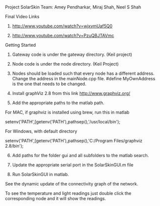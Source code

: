 Project SolarSkin
Team: Amey Pendharkar, Miraj Shah, Neel S Shah

Final Video Links

1. http://www.youtube.com/watch?v=wjxvmUaf5Q0

2. http://www.youtube.com/watch?v=PzuQBJTAVmc


Getting Started


1. Gateway code is under the gateway directory. (Keil project)

2. Node code is under the node directory. (Keil Project) 

3. Nodes should be loaded such that every node has a different address. Change the address in the mainNode.cpp file. #define MyOwnAddress is the one that needs to be changed.

4. Install graphViz 2.8 from this link http://www.graphviz.org/

5. Add the appropriate paths to the matlab path. 

For MAC, if graphviz is installed using brew, run this in matlab

setenv('PATH',[getenv('PATH'),pathsep(),'/usr/local/bin');

For Windows, with default directory  

setenv('PATH',[getenv('PATH'),pathsep(),'C:/Program Files/graphviz 2.8/bin');

6. Add paths for the folder gui and all subfolders to the matlab search.

7. Update the appropriate serial port in the SolarSkinGUI.m file 

8. Run SolarSkinGUI in matlab.



See the dynamic update of the connectivity graph of the network. 

To see the temperature and light readings just double click the corresponding node and it will show the readings. 
 
 
 
